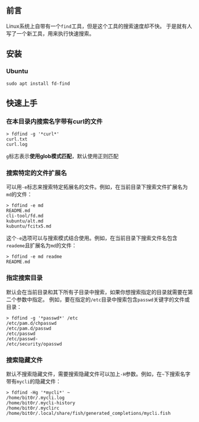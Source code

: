 ## 前言
Linux系统上自带有一个`find`工具，但是这个工具的搜索速度却不快。
于是就有人写了一个新工具，用来执行快速搜索。

## 安装
### Ubuntu
```fish
sudo apt install fd-find
```

## 快速上手

### 在本目录内搜索名字带有curl的文件
```
> fdfind -g '*curl*'
curl.txt
curl.log
```
`g`标志表示**使用glob模式匹配**，默认使用正则匹配

### 搜索特定的文件扩展名
可以用`-e`标志来搜索特定拓展名的文件。例如，在当前目录下搜索文件扩展名为`md`的文件：
```
> fdfind -e md
README.md
cli-tool/fd.md
kubuntu/alt.md
kubuntu/fcitx5.md
```
这个`-e`选项可以与搜索模式结合使用。例如，在当前目录下搜索文件名包含`reademe`且扩展名为`md`的文件：
```
> fdfind -e md readme
README.md
```

### 指定搜索目录
默认会在当前目录和其下所有子目录中搜索，如果你想搜索指定的目录就需要在第二个参数中指定。
例如，要在指定的`/etc`目录中搜索包含`passwd`关键字的文件或目录：
```
> fdfind -g '*passwd*' /etc
/etc/pam.d/chpasswd
/etc/pam.d/passwd
/etc/passwd
/etc/passwd-
/etc/security/opasswd
```

### 搜索隐藏文件
默认不搜索隐藏文件，需要搜索隐藏文件可以加上`-H`参数。例如，在`~`下搜索名字带有`mycli`的隐藏文件：
```
> fdfind -Hg '*mycli*' ~
/home/bit0r/.mycli.log
/home/bit0r/.mycli-history
/home/bit0r/.myclirc
/home/bit0r/.local/share/fish/generated_completions/mycli.fish
```
